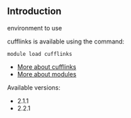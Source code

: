 ## Introduction
environment to use 

cufflinks is available using the command:

```
module load cufflinks
```

* [More about cufflinks]()
* [More about modules](Local:/systems/lisa/software/modules)

Available versions:

* 2.1.1
* 2.2.1